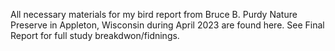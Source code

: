 All necessary materials for my bird report from Bruce B. Purdy Nature Preserve in Appleton, Wisconsin during April 2023 are found here. 
See Final Report for full study breakdwon/fidnings.


